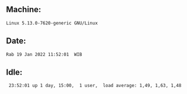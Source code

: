 ## Machine:
```
Linux 5.13.0-7620-generic GNU/Linux
```
## Date:
```
Rab 19 Jan 2022 11:52:01  WIB
```
## Idle:
```
 23:52:01 up 1 day, 15:00,  1 user,  load average: 1,49, 1,63, 1,48
```
